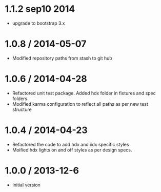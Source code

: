 1.1.2 sep10 2014
================================
* upgrade to bootstrap 3.x

1.0.8 / 2014-05-07
==================
* Modified repository paths from stash to git hub 


1.0.6 / 2014-04-28
==================
* Refactored unit test package. Added hdx folder in fixtures and spec folders.
* Modified karma configuration to reflect all paths as per new test structure

1.0.4 / 2014-04-23
==================
* Refactored the code to add hdx and iidx specific styles
* Moified hdx lights on and off styles as per design specs.


1.0.0 / 2013-12-6
==================
* Initial version
